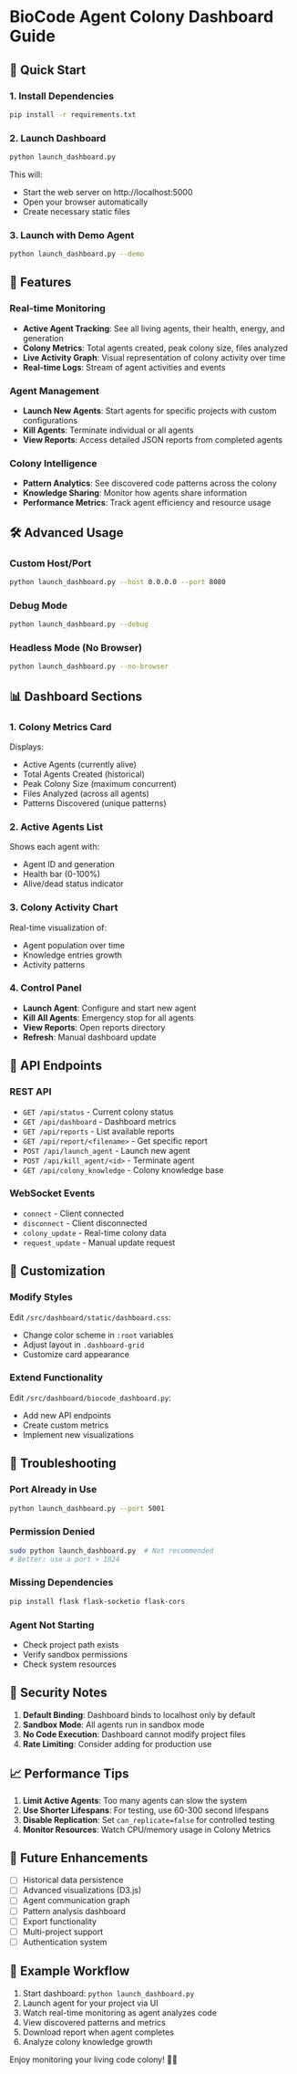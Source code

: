 # BioCode Agent Colony Dashboard Guide

## 🚀 Quick Start

### 1. Install Dependencies
```bash
pip install -r requirements.txt
```

### 2. Launch Dashboard
```bash
python launch_dashboard.py
```

This will:
- Start the web server on http://localhost:5000
- Open your browser automatically
- Create necessary static files

### 3. Launch with Demo Agent
```bash
python launch_dashboard.py --demo
```

## 🎯 Features

### Real-time Monitoring
- **Active Agent Tracking**: See all living agents, their health, energy, and generation
- **Colony Metrics**: Total agents created, peak colony size, files analyzed
- **Live Activity Graph**: Visual representation of colony activity over time
- **Real-time Logs**: Stream of agent activities and events

### Agent Management
- **Launch New Agents**: Start agents for specific projects with custom configurations
- **Kill Agents**: Terminate individual or all agents
- **View Reports**: Access detailed JSON reports from completed agents

### Colony Intelligence
- **Pattern Analytics**: See discovered code patterns across the colony
- **Knowledge Sharing**: Monitor how agents share information
- **Performance Metrics**: Track agent efficiency and resource usage

## 🛠️ Advanced Usage

### Custom Host/Port
```bash
python launch_dashboard.py --host 0.0.0.0 --port 8080
```

### Debug Mode
```bash
python launch_dashboard.py --debug
```

### Headless Mode (No Browser)
```bash
python launch_dashboard.py --no-browser
```

## 📊 Dashboard Sections

### 1. Colony Metrics Card
Displays:
- Active Agents (currently alive)
- Total Agents Created (historical)
- Peak Colony Size (maximum concurrent)
- Files Analyzed (across all agents)
- Patterns Discovered (unique patterns)

### 2. Active Agents List
Shows each agent with:
- Agent ID and generation
- Health bar (0-100%)
- Alive/dead status indicator

### 3. Colony Activity Chart
Real-time visualization of:
- Agent population over time
- Knowledge entries growth
- Activity patterns

### 4. Control Panel
- **Launch Agent**: Configure and start new agent
- **Kill All Agents**: Emergency stop for all agents
- **View Reports**: Open reports directory
- **Refresh**: Manual dashboard update

## 🔧 API Endpoints

### REST API
- `GET /api/status` - Current colony status
- `GET /api/dashboard` - Dashboard metrics
- `GET /api/reports` - List available reports
- `GET /api/report/<filename>` - Get specific report
- `POST /api/launch_agent` - Launch new agent
- `POST /api/kill_agent/<id>` - Terminate agent
- `GET /api/colony_knowledge` - Colony knowledge base

### WebSocket Events
- `connect` - Client connected
- `disconnect` - Client disconnected
- `colony_update` - Real-time colony data
- `request_update` - Manual update request

## 🎨 Customization

### Modify Styles
Edit `/src/dashboard/static/dashboard.css`:
- Change color scheme in `:root` variables
- Adjust layout in `.dashboard-grid`
- Customize card appearance

### Extend Functionality
Edit `/src/dashboard/biocode_dashboard.py`:
- Add new API endpoints
- Create custom metrics
- Implement new visualizations

## 🐛 Troubleshooting

### Port Already in Use
```bash
python launch_dashboard.py --port 5001
```

### Permission Denied
```bash
sudo python launch_dashboard.py  # Not recommended
# Better: use a port > 1024
```

### Missing Dependencies
```bash
pip install flask flask-socketio flask-cors
```

### Agent Not Starting
- Check project path exists
- Verify sandbox permissions
- Check system resources

## 🚨 Security Notes

1. **Default Binding**: Dashboard binds to localhost only by default
2. **Sandbox Mode**: All agents run in sandbox mode
3. **No Code Execution**: Dashboard cannot modify project files
4. **Rate Limiting**: Consider adding for production use

## 📈 Performance Tips

1. **Limit Active Agents**: Too many agents can slow the system
2. **Use Shorter Lifespans**: For testing, use 60-300 second lifespans
3. **Disable Replication**: Set `can_replicate=false` for controlled testing
4. **Monitor Resources**: Watch CPU/memory usage in Colony Metrics

## 🔮 Future Enhancements

- [ ] Historical data persistence
- [ ] Advanced visualizations (D3.js)
- [ ] Agent communication graph
- [ ] Pattern analysis dashboard
- [ ] Export functionality
- [ ] Multi-project support
- [ ] Authentication system

## 📝 Example Workflow

1. Start dashboard: `python launch_dashboard.py`
2. Launch agent for your project via UI
3. Watch real-time monitoring as agent analyzes code
4. View discovered patterns and metrics
5. Download report when agent completes
6. Analyze colony knowledge growth

Enjoy monitoring your living code colony! 🧬✨